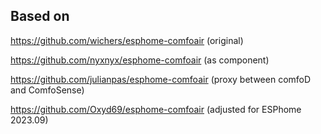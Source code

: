## Based on

https://github.com/wichers/esphome-comfoair (original)

https://github.com/nyxnyx/esphome-comfoair (as component)

https://github.com/julianpas/esphome-comfoair (proxy between comfoD and ComfoSense)

https://github.com/Oxyd69/esphome-comfoair (adjusted for ESPhome 2023.09)
